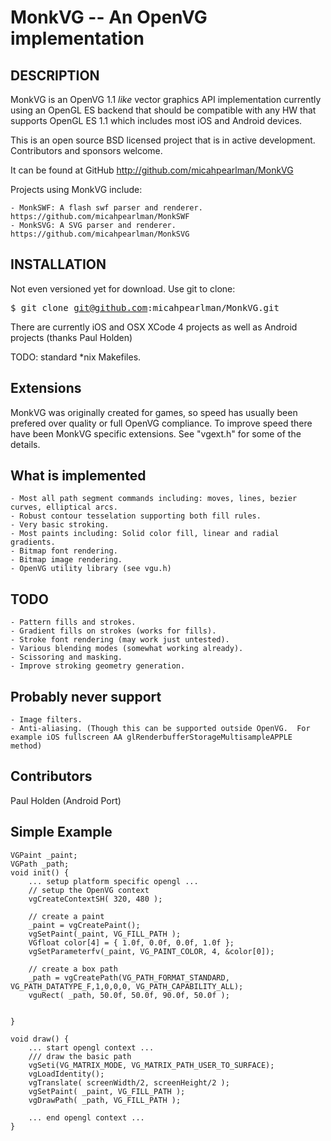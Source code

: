MonkVG -- An OpenVG implementation
==================================

## DESCRIPTION

MonkVG is an OpenVG 1.1 *like* vector graphics API implementation currently using an OpenGL ES backend that should be compatible with any HW that supports OpenGL ES 1.1 which includes most iOS and Android devices. 

This is an open source BSD licensed project that is in active development. Contributors and sponsors welcome.

It can be found at GitHub http://github.com/micahpearlman/MonkVG

Projects using MonkVG include:

	- MonkSWF: A flash swf parser and renderer. https://github.com/micahpearlman/MonkSWF
	- MonkSVG: A SVG parser and renderer.  https://github.com/micahpearlman/MonkSVG

## INSTALLATION

Not even versioned yet for download.  Use git to clone:  

<tt>$ git clone git@github.com:micahpearlman/MonkVG.git</tt>

There are currently iOS and OSX XCode 4 projects as well as Android projects (thanks Paul Holden)  

TODO: standard *nix Makefiles.


## Extensions

MonkVG was originally created for games, so speed has usually been prefered over quality or full OpenVG compliance.  To improve speed there have been MonkVG specific extensions. See "vgext.h" for some of the details.

## What is implemented

  	- Most all path segment commands including: moves, lines, bezier curves, elliptical arcs.
	- Robust contour tesselation supporting both fill rules.
	- Very basic stroking.
	- Most paints including: Solid color fill, linear and radial gradients.  
	- Bitmap font rendering.
	- Bitmap image rendering.
	- OpenVG utility library (see vgu.h)
	
## TODO
	- Pattern fills and strokes.
	- Gradient fills on strokes (works for fills).
	- Stroke font rendering (may work just untested).
	- Various blending modes (somewhat working already).
	- Scissoring and masking.
	- Improve stroking geometry generation.

## Probably never support
	- Image filters.
	- Anti-aliasing. (Though this can be supported outside OpenVG.  For example iOS fullscreen AA glRenderbufferStorageMultisampleAPPLE method)

## Contributors

Paul Holden (Android Port)

## Simple Example

<tt>
	
	VGPaint _paint;
	VGPath _path;
	void init() {
		... setup platform specific opengl ...
		// setup the OpenVG context
		vgCreateContextSH( 320, 480 );
		
		// create a paint
		_paint = vgCreatePaint();
		vgSetPaint(_paint, VG_FILL_PATH );
		VGfloat color[4] = { 1.0f, 0.0f, 0.0f, 1.0f };
		vgSetParameterfv(_paint, VG_PAINT_COLOR, 4, &color[0]);
		
		// create a box path
		_path = vgCreatePath(VG_PATH_FORMAT_STANDARD, VG_PATH_DATATYPE_F,1,0,0,0, VG_PATH_CAPABILITY_ALL);
		vguRect( _path, 50.0f, 50.0f, 90.0f, 50.0f );
		
		
	}
	
	void draw() {
		... start opengl context ...
		/// draw the basic path
		vgSeti(VG_MATRIX_MODE, VG_MATRIX_PATH_USER_TO_SURFACE);
		vgLoadIdentity();
		vgTranslate( screenWidth/2, screenHeight/2 );
		vgSetPaint( _paint, VG_FILL_PATH );
		vgDrawPath( _path, VG_FILL_PATH );
		
		... end opengl context ...
	}
</tt>

